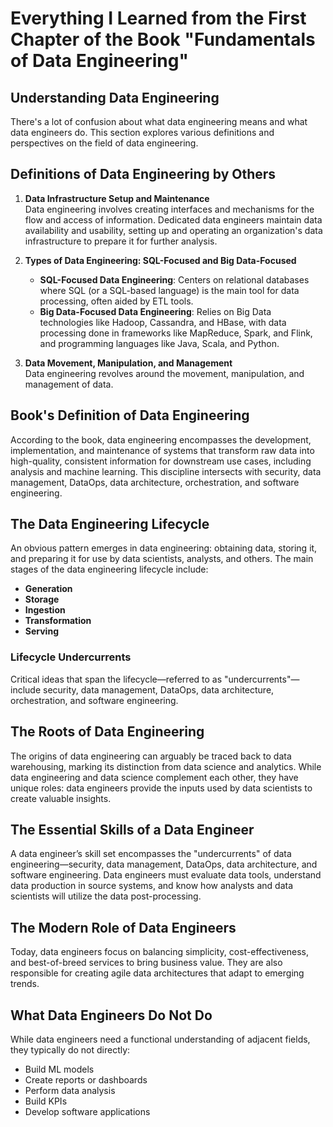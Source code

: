 # Everything I Learned from the First Chapter of the Book "Fundamentals of Data Engineering"

## Understanding Data Engineering

There's a lot of confusion about what data engineering means and what data engineers do. This section explores various definitions and perspectives on the field of data engineering.

## Definitions of Data Engineering by Others

1. **Data Infrastructure Setup and Maintenance**  
   Data engineering involves creating interfaces and mechanisms for the flow and access of information. Dedicated data engineers maintain data availability and usability, setting up and operating an organization's data infrastructure to prepare it for further analysis.

2. **Types of Data Engineering: SQL-Focused and Big Data-Focused**  
   - **SQL-Focused Data Engineering**: Centers on relational databases where SQL (or a SQL-based language) is the main tool for data processing, often aided by ETL tools.
   - **Big Data-Focused Data Engineering**: Relies on Big Data technologies like Hadoop, Cassandra, and HBase, with data processing done in frameworks like MapReduce, Spark, and Flink, and programming languages like Java, Scala, and Python.

3. **Data Movement, Manipulation, and Management**  
   Data engineering revolves around the movement, manipulation, and management of data.

## Book's Definition of Data Engineering

According to the book, data engineering encompasses the development, implementation, and maintenance of systems that transform raw data into high-quality, consistent information for downstream use cases, including analysis and machine learning. This discipline intersects with security, data management, DataOps, data architecture, orchestration, and software engineering.

## The Data Engineering Lifecycle

An obvious pattern emerges in data engineering: obtaining data, storing it, and preparing it for use by data scientists, analysts, and others. The main stages of the data engineering lifecycle include:

- **Generation**
- **Storage**
- **Ingestion**
- **Transformation**
- **Serving**

### Lifecycle Undercurrents

Critical ideas that span the lifecycle—referred to as "undercurrents"—include security, data management, DataOps, data architecture, orchestration, and software engineering.

## The Roots of Data Engineering

The origins of data engineering can arguably be traced back to data warehousing, marking its distinction from data science and analytics. While data engineering and data science complement each other, they have unique roles: data engineers provide the inputs used by data scientists to create valuable insights.

## The Essential Skills of a Data Engineer

A data engineer’s skill set encompasses the "undercurrents" of data engineering—security, data management, DataOps, data architecture, and software engineering. Data engineers must evaluate data tools, understand data production in source systems, and know how analysts and data scientists will utilize the data post-processing.

## The Modern Role of Data Engineers

Today, data engineers focus on balancing simplicity, cost-effectiveness, and best-of-breed services to bring business value. They are also responsible for creating agile data architectures that adapt to emerging trends.

## What Data Engineers Do Not Do

While data engineers need a functional understanding of adjacent fields, they typically do not directly:

- Build ML models
- Create reports or dashboards
- Perform data analysis
- Build KPIs
- Develop software applications
